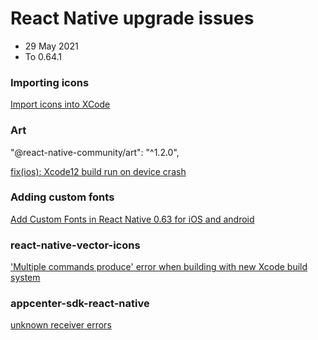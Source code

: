 # React Native upgrade issues

* 29 May 2021
* To 0.64.1

### Importing icons

[Import icons into XCode](https://makeappicon.com/import-icons-into-xcode)

### Art

"@react-native-community/art": "^1.2.0",

[fix(ios): Xcode12 build run on device crash ](https://github.com/react-native-art/art/pull/70/commits/4b4b401f3ec278a6ed0d94e292e4dde61ac91c13)

### Adding custom fonts

[Add Custom Fonts in React Native 0.63 for iOS and android](https://dev.to/aneeqakhan/add-custom-fonts-in-react-native-0-63-for-ios-and-android-3a9e)

### react-native-vector-icons

['Multiple commands produce' error when building with new Xcode build system ](https://github.com/oblador/react-native-vector-icons/issues/1074)

### appcenter-sdk-react-native

[unknown receiver errors](https://github.com/microsoft/appcenter-sdk-react-native/issues/880)

